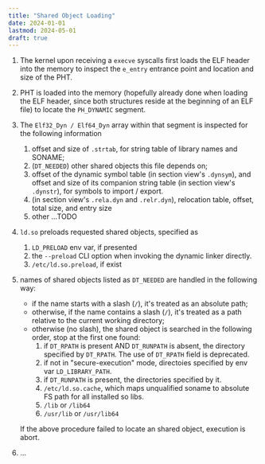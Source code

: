 ```yaml
---
title: "Shared Object Loading"
date: 2024-01-01
lastmod: 2024-05-01
draft: true
---
```


1. The kernel upon receiving a `execve` syscalls first loads the ELF header into the memory to inspect the `e_entry` entrance point and
location and size of the PHT.
2. PHT is loaded into the memory (hopefully already done when loading the ELF header, since both structures reside at the beginning of an ELF file) to locate the `PH_DYNAMIC` segment.
3. The `Elf32_Dyn / Elf64_Dyn` array within that segment is inspected for the following information
   1. offset and size of `.strtab`, for string table of library names and SONAME;
   2. (`DT_NEEDED`) other shared objects this file depends on;
   3. offset of the dynamic symbol table (in section view's `.dynsym`), and offset and size of its companion string table (in section view's `.dynstr`), for symbols to import / export.
   4. (in section view's `.rela.dyn` and `.relr.dyn`), relocation table, offset, total size, and entry size 
   5. other ...TODO
4. `ld.so` preloads requested shared objects, specified as 
   1. `LD_PRELOAD` env var, if presented
   2. the `--preload` CLI option when invoking the dynamic linker directly.
   3. `/etc/ld.so.preload`, if exist
5. names of shared objects listed as `DT_NEEDED` are handled in the following way:

   - if the name starts with a slash (`/`), it's treated as an absolute path;
   - otherwise, if the name contains a slash (`/`), it's treated as a path relative to the current working directory;
   - otherwise (no slash), the shared object is searched in the following order, stop at the first one found:
      1. if `DT_RPATH` is present AND `DT_RUNPATH` is absent, the directory specified by `DT_RPATH`. The use of `DT_RPATH` field is deprecated.
      2. if not in "secure-execution" mode, directoies specified by env var `LD_LIBRARY_PATH`.
      3. if `DT_RUNPATH` is present, the directories specified by it.
      4. `/etc/ld.so.cache`, which maps unqualified soname to absolute FS path for all installed so libs.
      5. `/lib` or `/lib64`
      6. `/usr/lib` or `/usr/lib64`

   If the above procedure failed to locate an shared object, execution is abort.

5. ...
   

